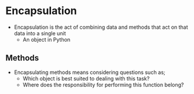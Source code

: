 # Encapsulation

- Encapsulation is the act of combining data and methods that act on that data into a single unit
	- An object in Python

## Methods
- Encapsulating methods means considering questions such as;
	- Which object is best suited to dealing with this task?
	- Where does the responsibility for performing this function belong?